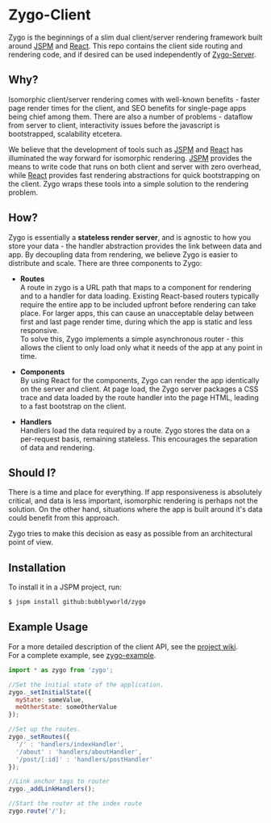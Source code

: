 # Zygo-Client

Zygo is the beginnings of a slim dual client/server rendering framework built around [JSPM](https://www.github.com/jspm/jspm-cli) and [React](https://www.github.com/facebook/react). This repo contains the client side routing and rendering code, and if desired can be used independently of [Zygo-Server](https://www.github.com/Bubblyworld/zygo-server).

## Why?

Isomorphic client/server rendering comes with well-known benefits - faster page render times for the client, and SEO benefits for single-page apps being chief among them. There are also a number of problems - dataflow from server to client, interactivity issues  before the javascript is bootstrapped, scalability etcetera.

We believe that the development of tools such as [JSPM](https://www.github.com/jspm/jspm-cli) and [React](https://www.github.com/facebook/react) has illuminated the way forward for isomorphic rendering. [JSPM](https://www.github.com/jspm/jspm-cli) provides the means to write code that runs on both client and server with zero overhead, while [React](https://www.github.com/facebook/react) provides fast rendering abstractions for quick bootstrapping on the client. Zygo wraps these tools into a simple solution to the rendering problem.

## How?

Zygo is essentially a __stateless render server__, and is agnostic to how you store your data - the handler abstraction provides the link between data and app. By decoupling data from rendering, we believe Zygo is easier to distribute and scale. There are three components to Zygo:
- __Routes__  
A route in zygo is a URL path that maps to a component for rendering and to a handler for data loading. Existing React-based routers typically require the entire app to be included upfront before rendering can take place. For larger apps, this can cause an unacceptable delay between first and last page render time, during which the app is static and less responsive.  
To solve this, Zygo implements a simple asynchronous router - this allows the client to only load only what it needs of the app at any point in time.

- __Components__  
By using React for the components, Zygo can render the app identically on the server and client. At page load, the Zygo server packages a CSS trace and data loaded by the route handler into the page HTML, leading to a fast bootstrap on the client.

- __Handlers__  
Handlers load the data required by a route. Zygo stores the data on a per-request basis, remaining stateless. This encourages the separation of data and rendering.

## Should I?

There is a time and place for everything. If app responsiveness is absolutely critical, and data is less important, isomorphic rendering is perhaps not the solution. On the other hand, situations where the app is built around it's data could benefit from this approach.

Zygo tries to make this decision as easy as possible from an architectural point of view.

## Installation
To install it in a JSPM project, run:
``` bash
$ jspm install github:bubblyworld/zygo
```

## Example Usage
For a more detailed description of the client API, see the [project wiki](https://www.github.com/Bubblyworld/zygo/wiki).  
For a complete example, see [zygo-example](https://www.github.com/Bubblyworld/zygo-example).

``` javascript
import * as zygo from 'zygo';

//Set the initial state of the application.
zygo._setInitialState({
  myState: someValue,
  meOtherState: someOtherValue
});

//Set up the routes.
zygo._setRoutes({
  '/' : 'handlers/indexHandler',
  '/about' : 'handlers/aboutHandler',
  '/post/[:id]' : 'handlers/postHandler'
});

//Link anchor tags to router
zygo._addLinkHandlers();

//Start the router at the index route
zygo.route('/');
```
